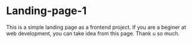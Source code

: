 # Landing-page-1
This is a simple landing page as a frontend project.
If you are a beginer at web development, you can take idea from this page.
Thank u so much.
